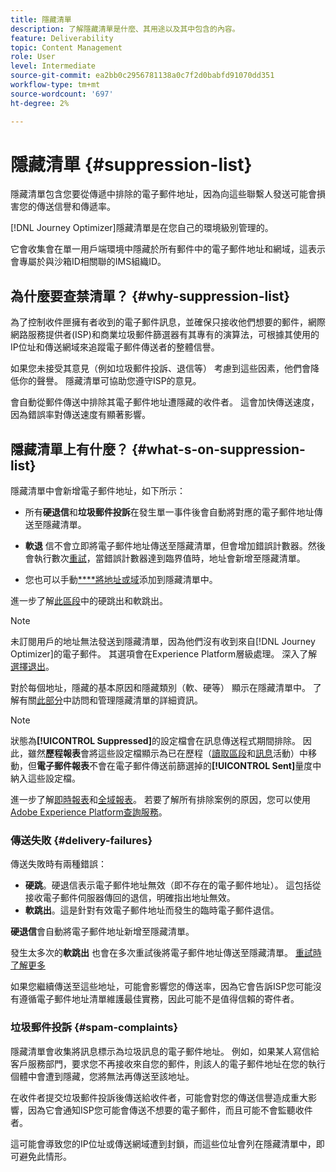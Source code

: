 ```yaml
---
title: 隱藏清單
description: 了解隱藏清單是什麼、其用途以及其中包含的內容。
feature: Deliverability
topic: Content Management
role: User
level: Intermediate
source-git-commit: ea2bb0c2956781138a0c7f2d0babfd91070dd351
workflow-type: tm+mt
source-wordcount: '697'
ht-degree: 2%

---
```


# 隱藏清單 {#suppression-list}

隱藏清單包含您要從傳遞中排除的電子郵件地址，因為向這些聯繫人發送可能會損害您的傳送信譽和傳遞率。

[!DNL Journey Optimizer]隱藏清單是在您自己的環境級別管理的。

它會收集會在單一用戶端環境中隱藏於所有郵件中的電子郵件地址和網域，這表示會專屬於與沙箱ID相關聯的IMS組織ID。

<!--It gathers spam complaints, hard bounces, and soft bounces that occur consistently.-->

## 為什麼要查禁清單？ {#why-suppression-list}

為了控制收件匣擁有者收到的電子郵件訊息，並確保只接收他們想要的郵件，網際網路服務提供者(ISP)和商業垃圾郵件篩選器有其專有的演算法，可根據其使用的IP位址和傳送網域來追蹤電子郵件傳送者的整體信譽。

如果您未接受其意見（例如垃圾郵件投訴、退信等） 考慮到這些因素，他們會降低你的聲譽。 隱藏清單可協助您遵守ISP的意見。

會自動從郵件傳送中排除其電子郵件地址遭隱藏的收件者。 這會加快傳送速度，因為錯誤率對傳送速度有顯著影響。

## 隱藏清單上有什麼？ {#what-s-on-suppression-list}

隱藏清單中會新增電子郵件地址，如下所示：

* 所有&#x200B;**硬退信**&#x200B;和&#x200B;**垃圾郵件投訴**&#x200B;在發生單一事件後會自動將對應的電子郵件地址傳送至隱藏清單。

* **軟退** <!--and temporary **ignored** errors--> 信不會立即將電子郵件地址傳送至隱藏清單，但會增加錯誤計數器。然後會執行數次[重試](configuration/retries.md)，當錯誤計數器達到臨界值時，地址會新增至隱藏清單。

* 您也可以手動&#x200B;[****&#x200B;將地址或域](configuration/manage-suppression-list.md#add-addresses-and-domains)添加到隱藏清單中。

進一步了解[此區段](#delivery-failures)中的硬跳出和軟跳出。

>[!NOTE]
>
>未訂閱用戶的地址無法發送到隱藏清單，因為他們沒有收到來自[!DNL Journey Optimizer]的電子郵件。 其選項會在Experience Platform層級處理。 深入了解[選擇退出](../using/consent.md)。
<!--Email addresses of recipients who **unsubscribe** from your sendings are NOT sent to the suppression list. Confirmed by eng.: "Subscribe and Unsubscribe are handled by the Consent/Subscription service. A user that opts out will not make it to the suppression list – we won’t send them emails."-->

對於每個地址，隱藏的基本原因和隱藏類別（軟、硬等） 顯示在隱藏清單中。 了解有關[此部分](configuration/manage-suppression-list.md)中訪問和管理隱藏清單的詳細資訊。

<!--Once a message is sent, the message logs allow you to view the delivery status for each recipient and the associated failure type and reason. [Learn more about monitoring message execution](monitoring.md). NO ACCESS TO LOGS YET-->

>[!NOTE]
>
>狀態為&#x200B;**[!UICONTROL Suppressed]**&#x200B;的設定檔會在訊息傳送程式期間排除。 因此，雖然&#x200B;**歷程報表**&#x200B;會將這些設定檔顯示為已在歷程（[讀取區段](building-journeys/read-segment.md)和[訊息](building-journeys/journeys-message.md)活動）中移動，但&#x200B;**電子郵件報表**&#x200B;不會在電子郵件傳送前篩選掉的&#x200B;**[!UICONTROL Sent]**&#x200B;量度中納入這些設定檔。
>
>進一步了解[即時報表](reports/live-report.md)和[全域報表](reports/global-report.md)。 若要了解所有排除案例的原因，您可以使用[Adobe Experience Platform查詢服務](https://experienceleague.adobe.com/docs/experience-platform/query/api/getting-started.html)。

### 傳送失敗 {#delivery-failures}

傳送失敗時有兩種錯誤：

* **硬跳**。硬退信表示電子郵件地址無效（即不存在的電子郵件地址）。 這包括從接收電子郵件伺服器傳回的退信，明確指出地址無效。
* **軟跳出**。這是針對有效電子郵件地址而發生的臨時電子郵件退信。
<!--* **Ignored**. This is an email bounce that occurred for a valid email address but is known to be temporary, such as a failed connection attempt, a temporary Spam-related issue (email reputation), or a temporary technical issue.-->

**硬退信**&#x200B;會自動將電子郵件地址新增至隱藏清單。

發生太多次的&#x200B;**軟跳出** <!--or an **ignored** error-->也會在多次重試後將電子郵件地址傳送至隱藏清單。 [重試時了解更多](configuration/retries.md)

如果您繼續傳送至這些地址，可能會影響您的傳送率，因為它會告訴ISP您可能沒有遵循電子郵件地址清單維護最佳實務，因此可能不是值得信賴的寄件者。

### 垃圾郵件投訴 {#spam-complaints}

隱藏清單會收集將訊息標示為垃圾訊息的電子郵件地址。 例如，如果某人寫信給客戶服務部門，要求您不再接收來自您的郵件，則該人的電子郵件地址在您的執行個體中會遭到隱藏，您將無法再傳送至該地址。

在收件者提交垃圾郵件投訴後傳送給收件者，可能會對您的傳送信譽造成重大影響，因為它會通知ISP您可能會傳送不想要的電子郵件，而且可能不會監聽收件者。

這可能會導致您的IP位址或傳送網域遭到封鎖，而這些位址會列在隱藏清單中，即可避免此情形。

<!--### Unsubscriptions {#unsubscriptions}

Every email sent to recipients must include an unsubscribe link. Upon clicking this link, if a recipient confirms [opting out](consent.md), the corresponding email address is immediately sent to the suppression list. This user must not receive communication from your brand until subscribed again.
NOT TRUE > "Subscribe and Unsubscribe are handled by the Consent/Subscription service. A user that opts out will not make it to the suppression list – we won’t send them emails."-->

<!--MOVED to Configuration/Retries section

The threshold is set at three errors:
* For the same delivery, at the third attempt, the address is suppressed.
* If there are different deliveries and two errors occur at least 24 hours apart, the error counter is incremented upon each error and the address is also suppressed at the third attempt.
When a delivery is successful after a retry, the error counter of the address is reinitialized.

### Retries {#retries}

If a message fails due to a temporary bounce of the **Ignored** type, retries will be performed for **3.5 days** from the time the message was added to the email queue.

The minimum delay between retries and the maximum number of retries to be performed are ///managed by the Enhanced MTA/// based on how well an IP is performing, both historically and currently at a given domain.

After 3.5 days, any message in the retry queue will be removed from the queue and sent back as a bounce.-->
